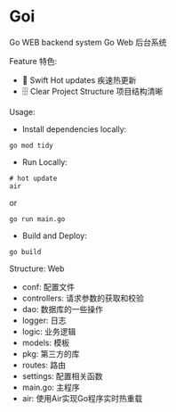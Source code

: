 # Goi

Go WEB backend system
Go Web 后台系统

Feature 特色:
- 🚀 Swift Hot updates 疾速热更新
- 🗄 Clear Project Structure 项目结构清晰

Usage:
- Install dependencies locally:
```shell
go mod tidy
```

- Run Locally:
```shell
# hot update
air
```
or
```shell
go run main.go
```
- Build and Deploy:
```shell
go build
```

Structure:
Web
 - conf: 配置文件
 - controllers: 请求参数的获取和校验
 - dao: 数据库的一些操作
 - logger: 日志
 - logic: 业务逻辑
 - models: 模板
 - pkg: 第三方的库
 - routes: 路由
 - settings: 配置相关函数
 - main.go: 主程序
 - air: 使用Air实现Go程序实时热重载